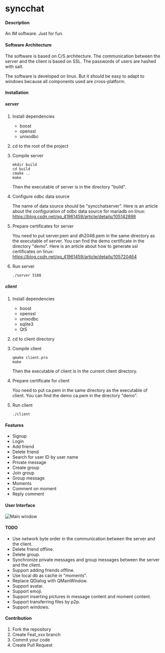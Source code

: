 # syncchat

#### Description

An IM software. Just for fun.

#### Software Architecture

The software is based on C/S architecture. The communication between the server and the client is based on SSL. The passwords of users are hashed with salt.

The software is developed on linux. But it should be easy to adapt to windows because all components used are cross-platform.

#### Installation

##### server

1. Install dependencies

    - boost
    - openssl
    - unixodbc

2. cd to the root of the project
3. Compile server

    ```shell
    mkdir build
    cd build
    cmake ..
    make
    ```

    Then the executable of server is in the directory "build".

4. Configure odbc data source

    The name of data source should be "syncchatserver". Here is an article about the configuration of odbc data source for mariadb on linux:
    <https://blog.csdn.net/qq_41961459/article/details/105142898>

5. Prepare certificates for server

    You need to put server.pem and dh2048.pem in the same directory as the executable of server.
    You can find the demo certificate in the directory "demo".
    Here is an article about how to generate ssl certificates on linux:
    <https://blog.csdn.net/qq_41961459/article/details/105720464>

6. Run server

    ```shell
    ./server 5188
    ```

##### client

1. Install dependencies

    - boost
    - openssl
    - unixodbc
    - sqlite3
    - Qt5

2. cd to client directory

3. Compile client

    ```shell
    qmake client.pro
    make
    ```

    Then the executable of client is in the current client directory.

4. Prepare certificate for client

    You need to put ca.pem in the same directory as the executable of client.
    You can find the demo ca.pem in the directory "demo".

5. Run client

    ```shell
    ./client
    ```

#### Features

- Signup
- Login
- Add friend
- Delete friend
- Search for user ID by user name
- Private message
- Create group
- Join group
- Group message
- Moments
- Comment on moment
- Reply comment

#### User Interface

![Main window](img/mainWindow.png)

#### TODO

- Use network byte order in the communication between the server and the client.
- Delete friend offline.
- Delete group.
- Synchronize private messages and group messages between the server and the client.
- Support adding friends offline.
- Use local db as cache in "moments".
- Replace QDialog with QMainWindow.
- Support avatar.
- Support emoji.
- Support inserting pictures in message content and moment content.
- Support transferring files by p2p.
- Support windows.

#### Contribution

1. Fork the repository
2. Create Feat_xxx branch
3. Commit your code
4. Create Pull Request

